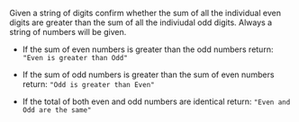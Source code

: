 Given a string of digits confirm whether the sum of all the individual even digits are greater than the sum of all the indiviudal odd digits. Always a string of numbers will be given.

* If the sum of even numbers is greater than the odd numbers return: `"Even is greater than Odd"`

* If the sum of odd numbers is greater than the sum of even numbers return: `"Odd is greater than Even"`
  
* If the total of both even and odd numbers are identical return: `"Even and Odd are the same"`
  

  
